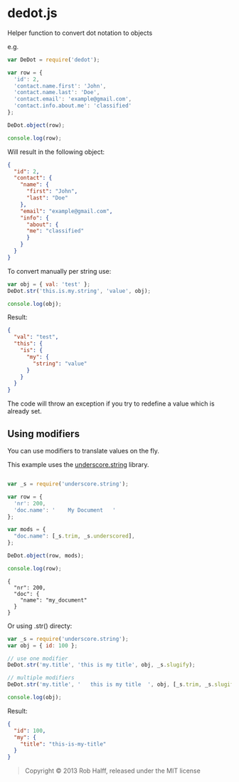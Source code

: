 dedot.js
========

Helper function to convert dot notation to objects

e.g.

```javascript
var DeDot = require('dedot');

var row = {
  'id': 2,
  'contact.name.first': 'John',
  'contact.name.last': 'Doe',
  'contact.email': 'example@gmail.com',
  'contact.info.about.me': 'classified'
};

DeDot.object(row);

console.log(row);
```

Will result in the following object:

```json
{
  "id": 2,
  "contact": {
    "name": {
      "first": "John",
      "last": "Doe"
    },
    "email": "example@gmail.com",
    "info": {
      "about": {
      "me": "classified"
      }
    }
  }
}
```

To convert manually per string use:
```javascript
var obj = { val: 'test' };
DeDot.str('this.is.my.string', 'value', obj);

console.log(obj);
```
Result:
```json
{
  "val": "test",
  "this": {
    "is": {
      "my": {
        "string": "value"
      }
    }
  }
}
```

The code will throw an exception if you try to redefine a value which is already set. 

## Using modifiers

You can use modifiers to translate values on the fly.

This example uses the [underscore.string](https://github.com/epeli/underscore.string) library.



```javascript

var _s = require('underscore.string');

var row = {
  'nr': 200,
  'doc.name': '    My Document   ' 
};

var mods = {
  "doc.name": [_s.trim, _s.underscored],
};

DeDot.object(row, mods);

console.log(row);
```

```
{
  "nr": 200,
  "doc": {
    "name": "my_document"
  }
}
```

Or using .str() directy:

```javascript
var _s = require('underscore.string');
var obj = { id: 100 };

// use one modifier
DeDot.str('my.title', 'this is my title', obj, _s.slugify);

// multiple modifiers
DeDot.str('my.title', '   this is my title  ', obj, [_s.trim, _s.slugify]);

console.log(obj);
```
Result:
```json
{
  "id": 100,
  "my": {
    "title": "this-is-my-title"
  }
}
```

> Copyright © 2013 Rob Halff, released under the MIT license

